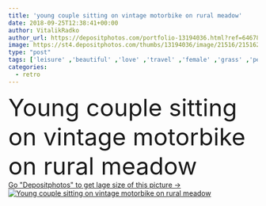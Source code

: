 ```yaml
---
title: 'young couple sitting on vintage motorbike on rural meadow'
date: 2018-09-25T12:38:41+00:00
author: VitalikRadko
author_url: https://depositphotos.com/portfolio-13194036.html?ref=64678756
image: https://st4.depositphotos.com/thumbs/13194036/image/21516/215162874/api_thumb_450.jpg?forcejpeg=true
type: "post"
tags: ['leisure' ,'beautiful' ,'love' ,'travel' ,'female' ,'grass' ,'people' ,'meadow' ,'outdoors' ,'field' ,'nature' ,'rural' ,'caucasian' ,'transport' ,'transportation' ,'flora' ,'friendship' ,'male' ,'man' ,'retro' ,'vintage' ,'rest' ,'relax' ,'couple' ,'stylish' ,'woman' ,'together' ,'togetherness' ,'journey' ,'attractive' ,'handsome' ,'trip' ,'closeness' ,'candid' ,'tenderness' ,'motorbike' ,'motorcycle' ,'lovers' ,'relationship' ,'boyfriend' ,'girlfriend' ,'young adult' ,'Motor vehicle' ,'love story' ]
categories: 
  - retro
---
```

<div aling="center">
            <font size="60"> Young couple sitting on vintage motorbike on rural meadow</font>   
</div>
<div>
    <a href='https://depositphotos.com/215162874/stock-photo-young-couple-sitting-vintage-motorbike.html?ref=64678756' target=_blank > Go "Depositphotos" to get lage size of this picture ->
        <img href='https://depositphotos.com/215162874/stock-photo-young-couple-sitting-vintage-motorbike.html?ref=64678756' src='https://st4.depositphotos.com/13194036/21516/i/950/depositphotos_215162874-stock-photo-young-couple-sitting-vintage-motorbike.jpg?forcejpeg=true' alt='Young couple sitting on vintage motorbike on rural meadow' >
    </a>
</div>

